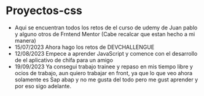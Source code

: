# Proyectos-css
- Aqui se encuentran todos los retos de el curso de udemy de Juan pablo y alguno otros de Frntend Mentor (Cabe recalcar que estan hecho a mi manera)
- 15/07/2023 Ahora hago los retos de DEVCHALLENGUE
- 12/08/2023 Empece a aprender JavaScript y comence con el desarrollo de el aplicativo de chifa para un amigo
- 19/09/2023 Ya consegui trabajo trainee y repaso en mis tiempo libre y ocios de trabajo, aun quiero trabajar en front, ya que lo que veo ahora solamente es Sap abap y no me gusta del todo pero me gust aprender y  por eso sigo adelante.
